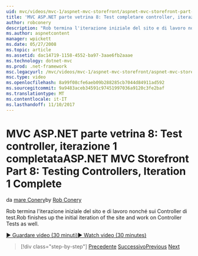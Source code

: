 ```yaml
---
uid: mvc/videos/mvc-1/aspnet-mvc-storefront/aspnet-mvc-storefront-part-8-testing-controllers-iteration-1-complete
title: 'MVC ASP.NET parte vetrina 8: Test completare controller, iterazione 1 | Documenti Microsoft'
author: robconery
description: "Rob termina l'iterazione iniziale del sito e di lavoro nonché sui Controller di test."
ms.author: aspnetcontent
manager: wpickett
ms.date: 05/27/2008
ms.topic: article
ms.assetid: dac14719-1158-4552-ba97-3aae6fb2aaae
ms.technology: dotnet-mvc
ms.prod: .net-framework
msc.legacyurl: /mvc/videos/mvc-1/aspnet-mvc-storefront/aspnet-mvc-storefront-part-8-testing-controllers-iteration-1-complete
msc.type: video
ms.openlocfilehash: 8a99f08cfe6aeb09b288285cb7044d84911ad592
ms.sourcegitcommit: 9a9483aceb34591c97451997036a9120c3fe2baf
ms.translationtype: MT
ms.contentlocale: it-IT
ms.lasthandoff: 11/10/2017
---
```

<a name="aspnet-mvc-storefront-part-8-testing-controllers-iteration-1-complete"></a><span data-ttu-id="2bbce-103">MVC ASP.NET parte vetrina 8: Test controller, iterazione 1 completata</span><span class="sxs-lookup"><span data-stu-id="2bbce-103">ASP.NET MVC Storefront Part 8: Testing Controllers, Iteration 1 Complete</span></span>
====================
<span data-ttu-id="2bbce-104">da [mare Conery](https://github.com/robconery)</span><span class="sxs-lookup"><span data-stu-id="2bbce-104">by [Rob Conery](https://github.com/robconery)</span></span>

<span data-ttu-id="2bbce-105">Rob termina l'iterazione iniziale del sito e di lavoro nonché sui Controller di test.</span><span class="sxs-lookup"><span data-stu-id="2bbce-105">Rob finishes up the initial iteration of the site and work on Controller Tests as well.</span></span>

[<span data-ttu-id="2bbce-106">&#9654; Guardare video (30 minuti)</span><span class="sxs-lookup"><span data-stu-id="2bbce-106">&#9654; Watch video (30 minutes)</span></span>](https://channel9.msdn.com/Blogs/ASP-NET-Site-Videos/aspnet-mvc-storefront-part-8-testing-controllers-iteration-1-complete)

>[!div class="step-by-step"]
<span data-ttu-id="2bbce-107">[Precedente](aspnet-mvc-storefront-part-7-routing-and-ui-work.md)
[Successivo](aspnet-mvc-storefront-part-9-the-shopping-cart.md)</span><span class="sxs-lookup"><span data-stu-id="2bbce-107">[Previous](aspnet-mvc-storefront-part-7-routing-and-ui-work.md)
[Next](aspnet-mvc-storefront-part-9-the-shopping-cart.md)</span></span>
